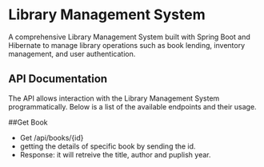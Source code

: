 # Library Management System

A comprehensive Library Management System built with Spring Boot and Hibernate to manage library operations such as book lending, inventory management, and user authentication.

## API Documentation
The API allows interaction with the Library Management System programmatically. Below is a list of the available endpoints and their usage.

##Get Book
- Get /api/books/{id}
- getting the details of specific book by sending the id.
- Response: it will retreive the title, author and puplish year.


